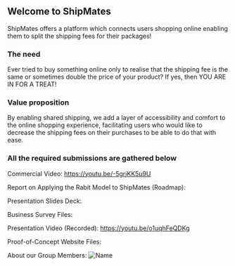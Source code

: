 ## Welcome to ShipMates

ShipMates offers a platform which connects users shopping online enabling them to split the shipping fees for their packages!

### The need

Ever tried to buy something online only to realise that the shipping fee is the same or sometimes double the price of your product? 
If yes, then YOU ARE IN FOR A TREAT!

### Value proposition

By enabling shared shipping, we add a layer of accessibility and comfort to the online shopping experience, facilitating users who would like to decrease the shipping fees on their purchases to be able to do that with ease.

### All the required submissions are gathered below

Commercial Video: https://youtu.be/-5grjKK5u9U

Report on Applying the Rabit Model to ShipMates (Roadmap):

Presentation Slides Deck: 

Business Survey Files:

Presentation Video (Recorded): https://youtu.be/o1uqhFeQDKg

Proof-of-Concept Website Files: 

About our Group Members: 
![Name](http://url/to/img.png)
